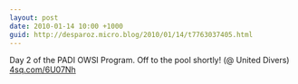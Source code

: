 ```yaml
---
layout: post
date: 2010-01-14 10:00 +1000
guid: http://desparoz.micro.blog/2010/01/14/t7763037405.html
---
```

Day 2 of the PADI OWSI Program. Off to the pool shortly! (@ United Divers) [4sq.com/6U07Nh](http://4sq.com/6U07Nh)
